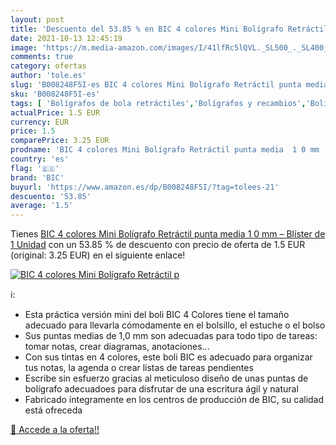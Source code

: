 ```yaml
---
layout: post
title: 'Descuento del 53.85 % en BIC 4 colores Mini Bolígrafo Retráctil p'
date: 2021-10-13 12:45:19
image: 'https://m.media-amazon.com/images/I/41lfRc5lQVL._SL500_._SL400_.jpg'
comments: true
category: ofertas
author: 'tole.es'
slug: 'B008248F5I-es BIC 4 colores Mini Bolígrafo Retráctil punta media 1 0 mm...'
sku: 'B008248F5I-es'
tags: [ 'Bolígrafos de bola retráctiles','Bolígrafos y recambios','Bolígrafos, lápices y útiles de escritura','Oficina y papelería','bic','bolígrafo', ]
actualPrice: 1.5 EUR
currency: EUR
price: 1.5
comparePrice: 3.25 EUR
prodname: 'BIC 4 colores Mini Bolígrafo Retráctil punta media  1 0 mm  – Blíster de 1 Unidad'
country: 'es'
flag: '🇪🇸'
brand: 'BIC'
buyurl: 'https://www.amazon.es/dp/B008248F5I/?tag=tolees-21'
descuento: '53.85'
average: '1.5'
---
```


Tienes [BIC 4 colores Mini Bolígrafo Retráctil punta media  1 0 mm  – Blíster de 1 Unidad](https://www.amazon.es/dp/B008248F5I/?tag=tolees-21) con un 53.85 % de descuento con precio de oferta de 1.5 EUR (original: 3.25 EUR) en el siguiente enlace!

[![BIC 4 colores Mini Bolígrafo Retráctil p](https://m.media-amazon.com/images/I/41lfRc5lQVL._SL500_._SL400_.jpg)](https://www.amazon.es/dp/B008248F5I/?tag=tolees-21)

ℹ️:

- Esta práctica versión mini del boli BIC 4 Colores tiene el tamaño adecuado para llevarla cómodamente en el bolsillo, el estuche o el bolso
- Sus puntas medias de 1,0 mm son adecuadas para todo tipo de tareas: tomar notas, crear diagramas, anotaciones...
- Con sus tintas en 4 colores, este boli BIC es adecuado para organizar tus notas, la agenda o crear listas de tareas pendientes
- Escribe sin esfuerzo gracias al meticuloso diseño de unas puntas de bolígrafo adecuadoes para disfrutar de una escritura ágil y natural
- Fabricado íntegramente en los centros de producción de BIC, su calidad está ofreceda

[🛒 Accede a la oferta!!](https://www.amazon.es/dp/B008248F5I/?tag=tolees-21)
